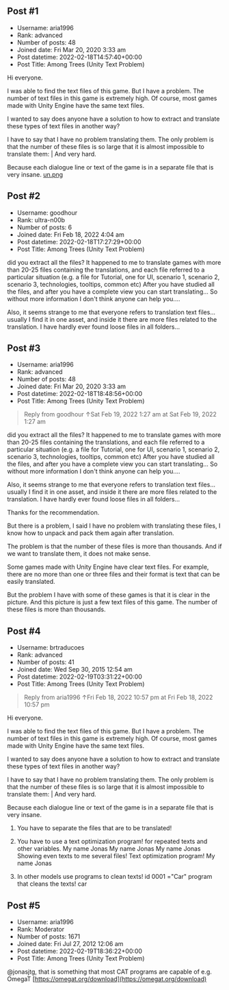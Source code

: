 ## Post #1
- Username: aria1996
- Rank: advanced
- Number of posts: 48
- Joined date: Fri Mar 20, 2020 3:33 am
- Post datetime: 2022-02-18T14:57:40+00:00
- Post Title: Among Trees (Unity Text Problem)

Hi everyone.

I was able to find the text files of this game. But I have a problem. The number of text files in this game is extremely high. Of course, most games made with Unity Engine have the same text files.

I wanted to say does anyone have a solution to how to extract and translate these types of text files in another way?

I have to say that I have no problem translating them. The only problem is that the number of these files is so large that it is almost impossible to translate them: | And very hard.

Because each dialogue line or text of the game is in a separate file that is very insane.
[un.png](https://xentaxbackup.github.io/file/21803_un.png)
## Post #2
- Username: goodhour
- Rank: ultra-n00b
- Number of posts: 6
- Joined date: Fri Feb 18, 2022 4:04 am
- Post datetime: 2022-02-18T17:27:29+00:00
- Post Title: Among Trees (Unity Text Problem)

did you extract all the files?
It happened to me to translate games with more than 20-25 files containing the translations, and each file referred to a particular situation (e.g. a file for Tutorial, one for UI, scenario 1, scenario 2, scenario 3, technologies, tooltips, common etc)
After you have studied all the files, and after you have a complete view you can start translating...
So without more information I don't think anyone can help you....

Also, it seems strange to me that everyone refers to translation text files... usually I find it in one asset, and inside it there are more files related to the translation. I have hardly ever found loose files in all folders...
## Post #3
- Username: aria1996
- Rank: advanced
- Number of posts: 48
- Joined date: Fri Mar 20, 2020 3:33 am
- Post datetime: 2022-02-18T18:48:56+00:00
- Post Title: Among Trees (Unity Text Problem)

> Reply from goodhour ↑Sat Feb 19, 2022 1:27 am at Sat Feb 19, 2022 1:27 am
>
> 
did you extract all the files?
It happened to me to translate games with more than 20-25 files containing the translations, and each file referred to a particular situation (e.g. a file for Tutorial, one for UI, scenario 1, scenario 2, scenario 3, technologies, tooltips, common etc)
After you have studied all the files, and after you have a complete view you can start translating...
So without more information I don't think anyone can help you....

Also, it seems strange to me that everyone refers to translation text files... usually I find it in one asset, and inside it there are more files related to the translation. I have hardly ever found loose files in all folders...

Thanks for the recommendation.

But there is a problem, I said I have no problem with translating these files, I know how to unpack and pack them again after translation.

The problem is that the number of these files is more than thousands. And if we want to translate them, it does not make sense.

Some games made with Unity Engine have clear text files. For example, there are no more than one or three files and their format is text that can be easily translated.

But the problem I have with some of these games is that it is clear in the picture.
And this picture is just a few text files of this game. The number of these files is more than thousands.
## Post #4
- Username: brtraducoes
- Rank: advanced
- Number of posts: 41
- Joined date: Wed Sep 30, 2015 12:54 am
- Post datetime: 2022-02-19T03:31:22+00:00
- Post Title: Among Trees (Unity Text Problem)

> Reply from aria1996 ↑Fri Feb 18, 2022 10:57 pm at Fri Feb 18, 2022 10:57 pm
>
> 
Hi everyone.

I was able to find the text files of this game. But I have a problem. The number of text files in this game is extremely high. Of course, most games made with Unity Engine have the same text files.

I wanted to say does anyone have a solution to how to extract and translate these types of text files in another way?

I have to say that I have no problem translating them. The only problem is that the number of these files is so large that it is almost impossible to translate them: | And very hard.

Because each dialogue line or text of the game is in a separate file that is very insane.

1. You have to separate the files that are to be translated!
2. You have to use a text optimization program!
for repeated texts and other variables.
My name Jonas
My name Jonas
My name Jonas
Showing even texts to me several files!
Text optimization program!
My name Jonas

3. In other models use programs to clean texts!
id 0001 ="Car"
program that cleans the texts!
car
## Post #5
- Username: aria1996
- Rank: Moderator
- Number of posts: 1671
- Joined date: Fri Jul 27, 2012 12:06 am
- Post datetime: 2022-02-19T18:36:22+00:00
- Post Title: Among Trees (Unity Text Problem)

@jonasjtg, that is something that most CAT programs are capable of e.g. OmegaT  [https://omegat.org/download](https://omegat.org/download)
